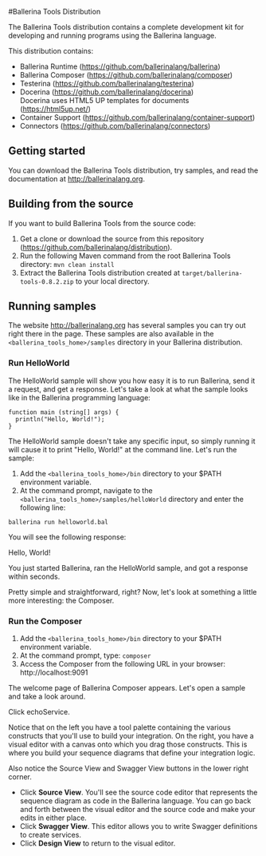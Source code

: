 #Ballerina Tools Distribution

The Ballerina Tools distribution contains a complete development kit for developing and running programs using the Ballerina language.

This distribution contains:
- Ballerina Runtime
    (https://github.com/ballerinalang/ballerina)
- Ballerina Composer
    (https://github.com/ballerinalang/composer)
- Testerina
    (https://github.com/ballerinalang/testerina)
- Docerina
    (https://github.com/ballerinalang/docerina)  
    Docerina uses HTML5 UP templates for documents
    (https://html5up.net/)
- Container Support
    (https://github.com/ballerinalang/container-support)
- Connectors
    (https://github.com/ballerinalang/connectors)

## Getting started

You can download the Ballerina Tools distribution, try samples, and read the documentation at http://ballerinalang.org.

## Building from the source

If you want to build Ballerina Tools from the source code:

1. Get a clone or download the source from this repository (https://github.com/ballerinalang/distribution).
1. Run the following Maven command from the root Ballerina Tools directory: `mvn clean install`
1. Extract the Ballerina Tools distribution created at `target/ballerina-tools-0.8.2.zip` to your local directory.

## Running samples

The website http://ballerinalang.org has several samples you can try out right there in the page.
These samples are also available in the `<ballerina_tools_home>/samples` directory in your Ballerina distribution.

### Run HelloWorld

The HelloWorld sample will show you how easy it is to run Ballerina, send it a request, and get a response. Let's take a look at what the sample looks like in the Ballerina programming language:

```
function main (string[] args) {
  println("Hello, World!");
}
```

The HelloWorld sample doesn't take any specific input, so simply running it will cause it to print "Hello, World!" at the command line. Let's run the sample:
 
1. Add the `<ballerina_tools_home>/bin` directory to your $PATH environment variable. 
1. At the command prompt, navigate to the `<ballerina_tools_home>/samples/helloWorld` directory and enter the following line:

``
ballerina run helloworld.bal
``

You will see the following response:

Hello, World!

You just started Ballerina, ran the HelloWorld sample, and got a response within seconds. 

Pretty simple and straightforward, right? Now, let's look at something a little more interesting: the Composer.

### Run the Composer

1. Add the `<ballerina_tools_home>/bin` directory to your $PATH environment variable.
2. At the command prompt, type: `composer`
3. Access the Composer from the following URL in your browser: http://localhost:9091

The welcome page of Ballerina Composer appears. Let's open a sample and take a look around.

Click echoService.

Notice that on the left you have a tool palette containing the various constructs that you'll use to build your
integration. On the right, you have a visual editor with a canvas onto which you drag those constructs.
This is where you build your sequence diagrams that define your integration logic.

Also notice the Source View and Swagger View buttons in the lower right corner.

* Click **Source View**. You'll see the source code editor that represents the sequence diagram as code in the Ballerina language. You can go back and forth between the visual editor and the source code and make your edits in either place.
* Click **Swagger View**. This editor allows you to write Swagger definitions to create services.
* Click **Design View** to return to the visual editor.

